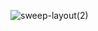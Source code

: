 ![sweep-layout(2)](https://user-images.githubusercontent.com/301539/166228524-516f7f77-224c-4121-bd4f-6c3c3f0d8dbc.svg)
